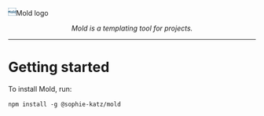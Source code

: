 <!--
Copyright (c) 2023 Sophie Katz

This file is part of Mold.

Mold is free software: you can redistribute it and/or modify it under the terms of the GNU
General Public License as published by the Free Software Foundation, either version 3 of the
License, or (at your option) any later version.

Mold is distributed in the hope that it will be useful, but WITHOUT ANY WARRANTY; without even
the implied warranty of MERCHANTABILITY or FITNESS FOR A PARTICULAR PURPOSE. See the GNU General
Public License for more details.

You should have received a copy of the GNU General Public License along with Mold. If not, see
<https://www.gnu.org/licenses/>.
-->

<!-- Badges from https://github.com/Ileriayo/markdown-badges -->

<!--![GitHub Actions](https://img.shields.io/badge/github%20actions-%232671E5.svg?style=for-the-badge&logo=githubactions&logoColor=white) ![MUI](https://img.shields.io/badge/MUI-%230081CB.svg?style=for-the-badge&logo=mui&logoColor=white) ![NodeJS](https://img.shields.io/badge/node.js-6DA55F?style=for-the-badge&logo=node.js&logoColor=white) ![Vite](https://img.shields.io/badge/vite-%23646CFF.svg?style=for-the-badge&logo=vite&logoColor=white) ![Yarn](https://img.shields.io/badge/yarn-%232C8EBB.svg?style=for-the-badge&logo=yarn&logoColor=white) ![TypeScript](https://img.shields.io/badge/typescript-%23007ACC.svg?style=for-the-badge&logo=typescript&logoColor=white) ![GitHub](https://img.shields.io/badge/github-%23121011.svg?style=for-the-badge&logo=github&logoColor=white)-->

<!-- ![Mold logo](./docs/assets/mold-high-resolution-logo-white-transparent.png#gh-dark-mode-only)
![Mold logo](./docs/assets/mold-high-resolution-logo-transparent.png#gh-light-mode-only) -->

<img src="https://raw.githubusercontent.com/sophie-katz/mold/main/docs/assets/mold-high-resolution-logo-transparent.png" width="16rem">Mold logo</img>

<p align="center"><i>Mold is a templating tool for projects.</i></p>

---

# Getting started

To install Mold, run:

```shell
npm install -g @sophie-katz/mold
```
